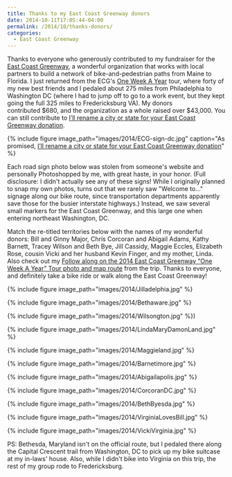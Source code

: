 ```yaml
---
title: Thanks to my East Coast Greenway donors
date: 2014-10-11T17:05:44-04:00
permalink: /2014/10/thanks-donors/
categories:
  - East Coast Greenway
---
```

Thanks to everyone who generously contributed to my fundraiser for the [East Coast Greenway](http://greenway.org), a wonderful organization that works with local partners to build a network of bike-and-pedestrian paths from Maine to Florida. I just returned from the ECG's [One Week A Year](http://www.greenway.org/way-tour-2014) tour, where forty of my new best friends and I pedaled about 275 miles from Philadelphia to Washington DC (where I had to jump off to go to a work event, but they kept going the full 325 miles to Fredericksburg VA). My donors contributed $680, and the organization as a whole raised over $43,000. You can still contribute to [I’ll rename a city or state for your East Coast Greenway donation](http://www.firstgiving.com/fundraiser/JackDougherty/2014-week-a-year-bike-tour).

{% include figure image_path="images/2014/ECG-sign-dc.jpg" caption="As promised, [I’ll rename a city or state for your East Coast Greenway donation](http://jackbikes.org/2014/09/ecg-fundraiser/)" %}

Each road sign photo below was stolen from someone's website and personally Photoshopped by me, with great haste, in your honor. (Full disclosure: I didn't actually see any of these signs! While I originally planned to snap my own photos, turns out that we rarely saw "Welcome to..." signage along our bike route, since transportation departments apparently save those for the busier interstate highways.) Instead, we saw several small markers for the East Coast Greenway, and this large one when entering northeast Washington, DC.

Match the re-titled territories below with the names of my wonderful donors: Bill and Ginny Major, Chris Corcoran and Abigail Adams, Kathy Barnett, Tracey Wilson and Beth Bye, Jill Cassidy, Maggie Eccles, Elizabeth Rose, cousin Vicki and her husband Kevin Finger, and my mother, Linda. Also check out my [Follow along on the 2014 East Coast Greenway “One Week A Year” Tour photo and map route](http://jackbikes.org/2014/10/follow-me-ecg/) from the trip. Thanks to everyone, and definitely take a bike ride or walk along the East Coast Greenway!

{% include figure image_path="images/2014/Jilladelphia.jpg" %}

{% include figure image_path="images/2014/Bethaware.jpg" %}

{% include figure image_path="images/2014/Wilsongton.jpg" %})

{% include figure image_path="images/2014/LindaMaryDamonLand.jpg" %}

{% include figure image_path="images/2014/Maggieland.jpg" %}

{% include figure image_path="images/2014/Barnetimore.jpg" %}

{% include figure image_path="images/2014/Abigailapolis.jpg" %}

{% include figure image_path="images/2014/CorcoranDC.jpg" %}

{% include figure image_path="images/2014/BethByesda.jpg" %}

{% include figure image_path="images/2014/VirginiaLovesBill.jpg" %}

{% include figure image_path="images/2014/VickiVirginia.jpg" %}

PS: Bethesda, Maryland isn't on the official route, but I pedaled there along the Capital Crescent trail from Washington, DC to pick up my bike suitcase at my in-laws' house. Also, while I didn't bike into Virginia on this trip, the rest of my group rode to Fredericksburg.

